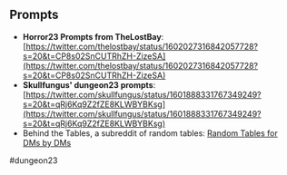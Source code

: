 ## Prompts

- **Horror23 Prompts from TheLostBay**: [https://twitter.com/thelostbay/status/1602027316842057728?s=20&t=CP8s02SnCUTRhZH-ZizeSA](https://twitter.com/thelostbay/status/1602027316842057728?s=20&t=CP8s02SnCUTRhZH-ZizeSA)
- **Skullfungus' dungeon23 prompts**: [https://twitter.com/skullfungus/status/1601888331767349249?s=20&t=qRj6Kq9Z2fZE8KLWBYBKsg](https://twitter.com/skullfungus/status/1601888331767349249?s=20&t=qRj6Kq9Z2fZE8KLWBYBKsg)
- Behind the Tables, a subreddit of random tables: [Random Tables for DMs by DMs](https://www.reddit.com/r/BehindTheTables/)

#dungeon23